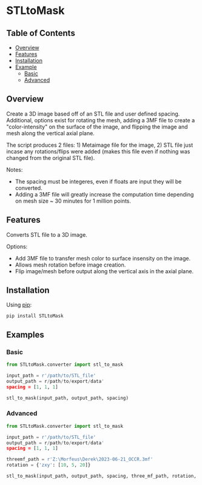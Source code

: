 # STLtoMask

## Table of Contents

- [Overview](#overview)
- [Features](#features)
- [Installation](#installation)
- [Example](#example)
  - [Basic](#basic)
  - [Advanced](#advanced)
  
## Overview

Create a 3D image based off of an STL file and user defined spacing. Additional, options exist for rotating the mesh, adding a 3MF file to create a "color-intensity" on the surface of the image, and flipping the image and mesh along the vertical axial plane. 

The script produces 2 files: 1) Metaimage file for the image, 2) STL file just incase any rotations/flips were added (makes this file even if nothing was changed from the original STL file).

Notes:
  - The spacing must be integeres, even if floats are input they will be converted.
  - Adding a 3MF file will greatly increase the computation time depending on mesh size ~ 30 minutes for 1 million points.

## Features

Converts STL file to a 3D image.

Options:
  - Add 3MF file to transfer mesh color to surface insensity on the image.
  - Allows mesh rotation before image creation.
  - Flip image/mesh before output along the vertical axis in the axial plane.


## Installation
Using [pip](https://pip.pypa.io/en/stable/):
```
pip install STLtoMask
```

## Examples
### Basic
```python
from STLtoMask.converter import stl_to_mask

input_path = r'/path/to/STL_file'
output_path = r/path/to/export/data'
spacing = [1, 1, 1]

stl_to_mask(input_path, output_path, spacing)

```
### Advanced
```python
from STLtoMask.converter import stl_to_mask

input_path = r'/path/to/STL_file'
output_path = r/path/to/export/data'
spacing = [1, 1, 1]

threemf_path = r'Z:\Morfeus\Derek\2023-06-21_OCCR.3mf'
rotation = {'zxy': [10, 5, 20]}

stl_to_mask(input_path, output_path, spacing, three_mf_path, rotation, flip=True)

```
